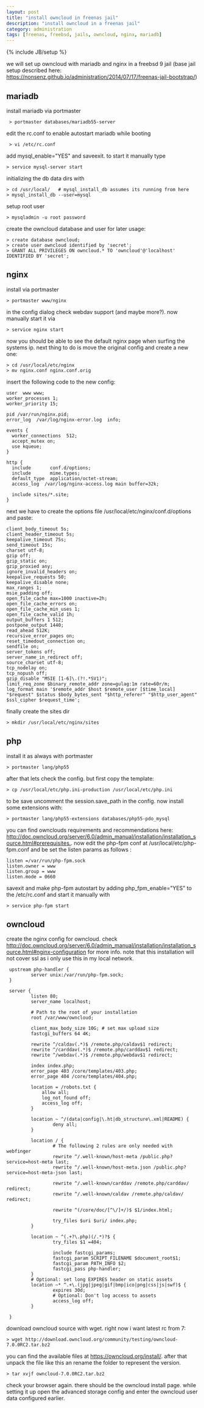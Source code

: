 ```yaml
---
layout: post
title: "install owncloud in freenas jail"
description: "install owncloud in a freenas jail"
category: administration
tags: [freenas, freebsd, jails, owncloud, nginx, mariadb]
---
```

{% include JB/setup %}

we will set up owncloud with mariadb and nginx in a freebsd 9 jail (base jail setup described here: <https://nonsenz.github.io/administration/2014/07/17/freenas-jail-bootstrap/>)

## mariadb

install mariadb via portmaster

     > portmaster databases/mariadb55-server
     
edit the rc.conf to enable autostart mariadb while booting

     > vi /etc/rc.conf

add mysql_enable="YES" and saveexit. to start it manually type

    > service mysql-server start
  
initializing the db data dirs with

    > cd /usr/local/   # mysql_install_db assumes its running from here
    > mysql_install_db --user=mysql

setup root user

    > mysqladmin -u root password
    
create the owncloud database and user for later usage:

    > create database owncloud;
    > create user owncloud identified by 'secret';
    > GRANT ALL PRIVILEGES ON owncloud.* TO 'owncloud'@'localhost' IDENTIFIED BY 'secret';

## nginx

install via portmaster

    > portmaster www/nginx
    
in the config dialog check webdav support (and maybe more?).
now manually start it via 

    > service nginx start

now you should be able to see the default nginx page when surfing the systems ip. next thing to do is move the original config and create a new one:

    > cd /usr/local/etc/nginx
    > mv nginx.conf nginx.conf.orig
    
insert the following code to the new config:

    user  www www;
    worker_processes 1;
    worker_priority 15;
     
    pid /var/run/nginx.pid;
    error_log  /var/log/nginx-error.log  info;
     
    events {
      worker_connections  512;
      accept_mutex on;
      use kqueue;
    }
     
    http {
      include       conf.d/options;
      include       mime.types;
      default_type  application/octet-stream;
      access_log  /var/log/nginx-access.log main buffer=32k;
     
      include sites/*.site;
    }

next we have to create the options file /usr/local/etc/nginx/conf.d/options and paste:

    client_body_timeout 5s;
    client_header_timeout 5s;
    keepalive_timeout 75s;
    send_timeout 15s;
    charset utf-8;
    gzip off;
    gzip_static on;
    gzip_proxied any;
    ignore_invalid_headers on;
    keepalive_requests 50;
    keepalive_disable none;
    max_ranges 1;
    msie_padding off;
    open_file_cache max=1000 inactive=2h;
    open_file_cache_errors on;
    open_file_cache_min_uses 1;
    open_file_cache_valid 1h;
    output_buffers 1 512;
    postpone_output 1440;
    read_ahead 512K;
    recursive_error_pages on;
    reset_timedout_connection on;
    sendfile on;
    server_tokens off;
    server_name_in_redirect off;
    source_charset utf-8;
    tcp_nodelay on;
    tcp_nopush off;
    gzip_disable "MSIE [1-6]\.(?!.*SV1)";
    limit_req_zone $binary_remote_addr zone=gulag:1m rate=60r/m;
    log_format main '$remote_addr $host $remote_user [$time_local] "$request" $status $body_bytes_sent "$http_referer" "$http_user_agent" $ssl_cipher $request_time';

finally create the sites dir 

    > mkdir /usr/local/etc/nginx/sites
    
## php

install it as always with portmaster

    > portmaster lang/php55

after that lets check the config. but first copy the template:

    > cp /usr/local/etc/php.ini-production /usr/local/etc/php.ini

to be save uncomment the session.save_path in the config.
now install some extensions with:

    > portmaster lang/php55-extensions databases/php55-pdo_mysql 
    
you can find ownclouds requirements and recommendations here: <http://doc.owncloud.org/server/6.0/admin_manual/installation/installation_source.html#prerequisites.>. 
now edit the php-fpm conf at /usr/local/etc/php-fpm.conf and be set the listen params as follows :

    listen =/var/run/php-fpm.sock
    listen.owner = www
    listen.group = www
    listen.mode = 0660

savexit and make php-fpm autostart by adding php_fpm_enable="YES" to the /etc/rc.conf and start it manually with

    > service php-fpm start
    
## owncloud

create the nginx config for owncloud. check <http://doc.owncloud.org/server/6.0/admin_manual/installation/installation_source.html#nginx-configuration> for more info. note that this installation will not cover ssl as i only use this in my local network.

     upstream php-handler {
             server unix:/var/run/php-fpm.sock;
     }
     
     server {
             listen 80;
             server_name localhost;
     
             # Path to the root of your installation
             root /var/www/owncloud;
     
             client_max_body_size 10G; # set max upload size
             fastcgi_buffers 64 4K;
     
             rewrite ^/caldav(.*)$ /remote.php/caldav$1 redirect;
             rewrite ^/carddav(.*)$ /remote.php/carddav$1 redirect;
             rewrite ^/webdav(.*)$ /remote.php/webdav$1 redirect;
     
             index index.php;
             error_page 403 /core/templates/403.php;
             error_page 404 /core/templates/404.php;
     
             location = /robots.txt {
                 allow all;
                 log_not_found off;
                 access_log off;
             }
     
             location ~ ^/(data|config|\.ht|db_structure\.xml|README) {
                     deny all;
             }
     
             location / {
                     # The following 2 rules are only needed with webfinger
                     rewrite ^/.well-known/host-meta /public.php?service=host-meta last;
                     rewrite ^/.well-known/host-meta.json /public.php?service=host-meta-json last;
     
                     rewrite ^/.well-known/carddav /remote.php/carddav/ redirect;
                     rewrite ^/.well-known/caldav /remote.php/caldav/ redirect;
     
                     rewrite ^(/core/doc/[^\/]+/)$ $1/index.html;
     
                     try_files $uri $uri/ index.php;
             }
     
             location ~ ^(.+?\.php)(/.*)?$ {
                     try_files $1 =404;
     
                     include fastcgi_params;
                     fastcgi_param SCRIPT_FILENAME $document_root$1;
                     fastcgi_param PATH_INFO $2;
                     fastcgi_pass php-handler;
             }
             # Optional: set long EXPIRES header on static assets
             location ~* ^.+\.(jpg|jpeg|gif|bmp|ico|png|css|js|swf)$ {
                     expires 30d;
                     # Optional: Don't log access to assets
                     access_log off;
             }
     
     }

download owncloud source with wget. right now i want latest rc from 7:

    > wget http://download.owncloud.org/community/testing/owncloud-7.0.0RC2.tar.bz2

you can find the available files at <https://owncloud.org/install/>.
after that unpack the file like this an rename the folder to represent the version.

    > tar xvjf owncloud-7.0.0RC2.tar.bz2


check your browser again. there should be the owncloud install page. while setting it up open the advanced storage config and enter the owncloud user data configured earlier.

